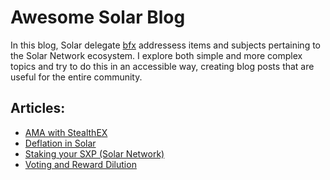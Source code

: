 # Awesome Solar Blog

In this blog, Solar delegate [bfx](https://delegates.solar.network/dsxp/delegates/bfx) addressess items and subjects pertaining to the Solar Network ecosystem. I explore both simple and more complex topics and try to do this in an accessible way, creating blog posts that are useful for the entire community.

## Articles:
* [AMA with StealthEX](https://github.com/Bx64/Awesome-Solar/blob/main/awesome-blog/AMA-with-StealthEX.md)
* [Deflation in Solar](https://github.com/Bx64/Awesome-Solar/blob/main/awesome-blog/Deflation-in-Solar.md)
* [Staking your SXP (Solar Network)](https://github.com/Bx64/Awesome-Solar/blob/main/awesome-blog/Staking-your-SXP.md)
* [Voting and Reward Dilution](https://github.com/Bx64/Awesome-Solar/blob/main/awesome-blog/Voting-and-reward-dilution.md)
